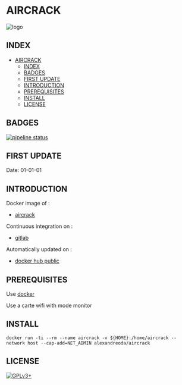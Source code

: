 # AIRCRACK

![logo](https://assets.gitlab-static.net/uploads/-/system/project/avatar/16811260/aircrack-ng-new-logo.jpg)

## INDEX

- [AIRCRACK](#aircrack)
  - [INDEX](#index)
  - [BADGES](#badges)
  - [FIRST UPDATE](#first-update)
  - [INTRODUCTION](#introduction)
  - [PREREQUISITES](#prerequisites)
  - [INSTALL](#install)
  - [LICENSE](#license)

## BADGES

[![pipeline status](https://gitlab.com/oda-alexandre/aircrack/badges/master/pipeline.svg)](https://gitlab.com/oda-alexandre/aircrack/commits/master)

## FIRST UPDATE

Date: 01-01-01

## INTRODUCTION

Docker image of :

- [aircrack](https://www.aircrack-ng.org)

Continuous integration on :

- [gitlab](https://gitlab.com/oda-alexandre/aircrack/pipelines)

Automatically updated on :

- [docker hub public](https://hub.docker.com/r/alexandreoda/aircrack)

## PREREQUISITES

Use [docker](https://www.docker.com)

Use a carte wifi with mode monitor

## INSTALL

```docker run -ti --rm --name aircrack -v ${HOME}:/home/aircrack --network host --cap-add=NET_ADMIN alexandreoda/aircrack```

## LICENSE

[![GPLv3+](http://gplv3.fsf.org/gplv3-127x51.png)](https://gitlab.com/oda-alexandre/aircrack/blob/master/LICENSE)
